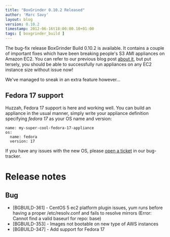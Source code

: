 ```yaml
---
title: "BoxGrinder 0.10.2 Released"
author: 'Marc Savy'
layout: blog
version: 0.10.2
timestamp: 2012-06-16t18:00:00.10+01:00
tags: [ boxgrinder_build ]
---
```


The bug-fix release BoxGrinder Build 0.10.2 is available. It contains a couple of important fixes which have been breaking people's S3 AMI appliances on Amazon EC2. You can refer to our previous blog post [about it][], but put tersely, you should be able to successfully run appliances on any EC2 instance size without issue now!

We've managed to sneak in an extra feature however...

## Fedora 17 support

Huzzah, Fedora 17 support is here and working well. You can build an appliance in the usual manner, simply write your appliance definition specifying *fedora 17* as your OS name and version:

    name: my-super-cool-fedora-17-appliance
    os:
      name: fedora
      version: 17
     
If you have any issues with the new OS, please [open a ticket](https://issues.jboss.org/browse/BGBUILD) in our bug-tracker.

# Release notes
## Bug

* [BGBUILD-361] - CentOS 5 ec2 platform plugin issues, yum runs before having a proper /etc/resolv.conf and fails to resolve mirrors (Error: Cannot find a valid baseurl for repo: base)
* [BGBUILD-353] - Images not bootable on new type of AWS instances
* [BGBUILD-347] - Add support for Fedora 17

[about it]: /blog/2012/04/20/ebs-and-s3-ami-changes/
